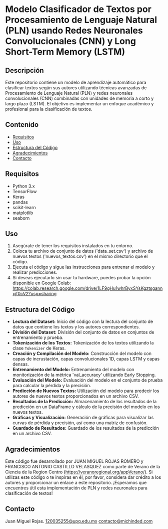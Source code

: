 # Modelo Clasificador de Textos por Procesamiento de Lenguaje Natural (PLN) usando Redes Neuronales Convolucionales (CNN) y Long Short-Term Memory (LSTM)

## Descripción
Este repositorio contiene un modelo de aprendizaje automático para clasificar textos según sus autores utilizando técnicas avanzadas de Procesamiento de Lenguaje Natural (PLN) y redes neuronales convolucionales (CNN) combinadas con unidades de memoria a corto y largo plazo (LSTM). El objetivo es implementar un enfoque académico y profesional para la clasificación de textos.

## Contenido
- [Requisitos](#requisitos)
- [Uso](#uso)
- [Estructura del Código](#estructura-del-código)
- [Agradecimientos](#agradecimientos)
- [Contacto](#contacto)

## Requisitos
- Python 3.x
- TensorFlow
- Keras
- pandas
- scikit-learn
- matplotlib
- seaborn

## Uso
1. Asegúrate de tener los requisitos instalados en tu entorno.
2. Coloca tu archivo de conjunto de datos ('data_set.csv') y archivo de nuevos textos ('nuevos_textos.csv') en el mismo directorio que el código.
3. Ejecuta el código y sigue las instrucciones para entrenar el modelo y realizar predicciones.
4. Si deseas ejecutarlo sin usar tu hardware, puedes probar la opción disponible en Google Colab: https://colab.research.google.com/drive/1LF9gHu1whrByxSYsKgztsgannxjf0cV2?usp=sharing

## Estructura del Código
- **Lectura del Dataset:** Inicio del código con la lectura del conjunto de datos que contiene los textos y los autores correspondientes.
- **División del Dataset:** División del conjunto de datos en conjuntos de entrenamiento y prueba.
- **Tokenización de los Textos:** Tokenización de los textos utilizando la clase `Tokenizer` de Keras.
- **Creación y Compilación del Modelo:** Construcción del modelo con capas de incrustación, capas convolucionales 1D, capas LSTM y capas densas.
- **Entrenamiento del Modelo:** Entrenamiento del modelo con monitorización de la métrica 'val_accuracy' utilizando Early Stopping.
- **Evaluación del Modelo:** Evaluación del modelo en el conjunto de prueba para calcular la pérdida y la precisión.
- **Predicción de Nuevos Textos:** Utilización del modelo para predecir los autores de nuevos textos proporcionados en un archivo CSV.
- **Resultados de la Predicción:** Almacenamiento de los resultados de la predicción en un DataFrame y cálculo de la precisión del modelo en los nuevos textos.
- **Gráficas y Visualización:** Generación de gráficas para visualizar las curvas de pérdida y precisión, así como una matriz de confusión.
- **Guardado de Resultados:** Guardado de los resultados de la predicción en un archivo CSV.

## Agradecimientos
Este código fue desarrollado por JUAN MIGUEL ROJAS ROMERO y FRANCISCO ANTONIO CASTILLO VELASQUEZ como parte de Verano de la Ciencia de la Region Centro (https://veranoregional.org/appVerano/). Si utilizas este código o te inspiras en él, por favor, considera dar crédito a los autores y proporcionar un enlace a este repositorio. ¡Esperamos que encuentres útil esta implementación de PLN y redes neuronales para clasificación de textos!

## Contacto
Juan Miguel Rojas.
120035255@upq.edu.mx
contacto@michinded.com





